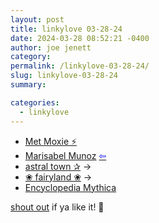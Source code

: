 ```yaml
---
layout: post
title: linkylove 03-28-24
date: 2024-03-28 08:52:21 -0400
author: joe jenett
category: 
permalink: /linkylove-03-28-24/
slug: linkylove-03-28-24
summary: 

categories:
  - linkylove
---
```

<ul class="linkylove">
	<li><a title="Met Moxie ⚡ No Musk, no Zuck, just Moxie" href="https://metmoxie.com/">Met Moxie ⚡</a></li>
	<li><a title="Marisabel Munoz" href="https://marisabel.nl/">Marisabel Munoz</a>  <a title="source" href="https://toot.community/tags/personalwebsite"><span style="color:blue;">&#8678;</span></a></li>
	<li><a title="astral town ✰" href="https://serimemo.neocities.org/">astral town ✰</a> <span title="led to site shown below">&#8594;</span></li>
	<li><a title="❀ fairyland ❀" href="https://inkcaps.neocities.org/">❀ fairyland ❀</a>  <span title="led to site shown below">&#8594;</span></li>
	<li><a title="Encyclopedia Mythica" href="https://pantheon.org/">Encyclopedia Mythica</a></li>
</ul>
<a href="/linkylove-03-28-24/#result">shout out</a> if ya like it!  📣

<a style="display:none;" href="https://brid.gy/publish/mastodon"><small>(cross-posted to mastodon)</small></a>